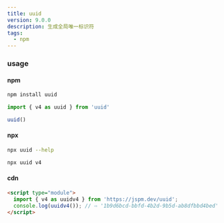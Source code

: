 ```yaml
---
title: uuid
version: 9.0.0
description: 生成全局唯一标识符
tags: 
  - npm
---
```



### usage

#### npm

```bash
npm install uuid
```

```js
import { v4 as uuid } from 'uuid'

uuid()
```

#### npx

```bash
npx uuid --help

npx uuid v4
```

#### cdn

```html
<script type="module">
  import { v4 as uuidv4 } from 'https://jspm.dev/uuid';
  console.log(uuidv4()); // ⇨ '1b9d6bcd-bbfd-4b2d-9b5d-ab8dfbbd4bed'
</script>
```
